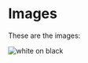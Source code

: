 # Images
These are the images:

![white on black](/Ragtagteam/style-guide/raw/images/white-on-black.png)
